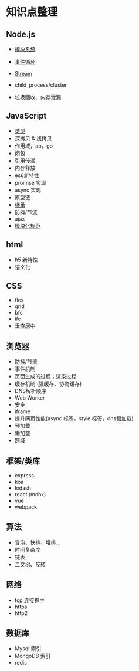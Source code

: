 # 知识点整理

## Node.js

- [模块系统](./docs/node-js/module.md)

- [事件循环](./docs/node-js/event-loop.md)

- [Stream](./docs/node-js/stream.md)
- child_process/cluster
- 垃圾回收、内存泄漏

## JavaScript

- [类型](./docs/javascript/type.md)
- 深拷贝 & 浅拷贝
- 作用域，ao，go
- 闭包
- 引用传递
- 内存释放
- es6新特性
- proimse 实现
- async 实现
- 原型链
- [继承](./docs/javascript/inherit.md)
- 防抖/节流
- ajax
- [模块化规范](./docs/javascript/modular-specification.md)

## html

* h5 新特性
* 语义化

## CSS

* flex
* grid
* bfc
* ifc
* 垂直居中

## 浏览器

* 防抖/节流
* 事件机制
* 页面生成的过程；渲染过程
* 缓存机制 (强缓存、协商缓存)
* DNS解析顺序
* Web Worker
* 安全
* iframe
* 提升网页性能(async 标签，style 标签，dns预加载)
* 预加载
* 懒加载
* 跨域

## 框架/类库

- express
- koa
- lodash
- react (mobx)
- vue
- webpack

## 算法

* 冒泡、快排、堆排...
* 时间复杂度
* 链表
* 二叉树、反转

## 网络

* tcp 连接握手
* https
* http2

## 数据库

* Mysql 索引
* MongoDB 索引
* redis
